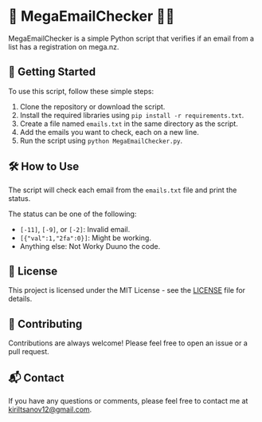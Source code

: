 # 📧 MegaEmailChecker 🕵️‍♀️

MegaEmailChecker is a simple Python script that verifies if an email from a list has a registration on mega.nz. 

## 🚀 Getting Started

To use this script, follow these simple steps:

1. Clone the repository or download the script.
2. Install the required libraries using `pip install -r requirements.txt`.
3. Create a file named `emails.txt` in the same directory as the script.
4. Add the emails you want to check, each on a new line.
5. Run the script using `python MegaEmailChecker.py`.

## 🛠️ How to Use

The script will check each email from the `emails.txt` file and print the status. 

The status can be one of the following:

- `[-11]`, `[-9]`, or `[-2]`: Invalid email.
- `[{"val":1,"2fa":0}]`: Might be working.
- Anything else: Not Worky Duuno the code.

## 📝 License

This project is licensed under the MIT License - see the [LICENSE](LICENSE) file for details.

## 🤝 Contributing

Contributions are always welcome! Please feel free to open an issue or a pull request.

## 📬 Contact

If you have any questions or comments, please feel free to contact me at kiriltsanov12@gmail.com.
